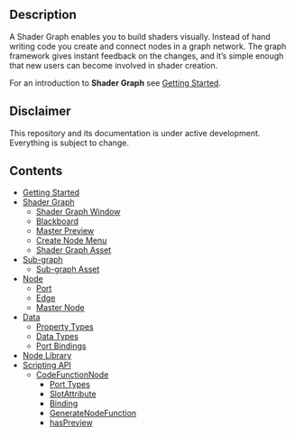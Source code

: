 ## Description

A Shader Graph enables you to build shaders visually. Instead of hand writing code you create and connect nodes in a graph network. The graph framework gives instant feedback on the changes, and it’s simple enough that new users can become involved in shader creation.

For an introduction to **Shader Graph** see [Getting Started](https://github.com/Unity-Technologies/ShaderGraph/wiki/Getting-Started/).

## Disclaimer
This repository and its documentation is under active development. Everything is subject to change.

## Contents
* [Getting Started](https://github.com/Unity-Technologies/ShaderGraph/wiki/Getting-Started)
* [Shader Graph](https://github.com/Unity-Technologies/ShaderGraph/wiki/Shader-Graph)
   * [Shader Graph Window](https://github.com/Unity-Technologies/ShaderGraph/wiki/Shader-Graph-Window)
   * [Blackboard](https://github.com/Unity-Technologies/ShaderGraph/wiki/Blackboard)
   * [Master Preview](https://github.com/Unity-Technologies/ShaderGraph/wiki/Master-Preview)
   * [Create Node Menu](https://github.com/Unity-Technologies/ShaderGraph/wiki/Create-Node-Menu)
   * [Shader Graph Asset](https://github.com/Unity-Technologies/ShaderGraph/wiki/Shader-Graph-Asset)
* [Sub-graph](https://github.com/Unity-Technologies/ShaderGraph/wiki/Sub-graph)
   * [Sub-graph Asset](https://github.com/Unity-Technologies/ShaderGraph/wiki/Sub-graph-Asset)
* [Node](https://github.com/Unity-Technologies/ShaderGraph/wiki/Node)
   * [Port](https://github.com/Unity-Technologies/ShaderGraph/wiki/Port)
   * [Edge](https://github.com/Unity-Technologies/ShaderGraph/wiki/Edge)
   * [Master Node](https://github.com/Unity-Technologies/ShaderGraph/wiki/Master-Node)
* [Data](https://github.com/Unity-Technologies/ShaderGraph/wiki/Data)
   * [Property Types](https://github.com/Unity-Technologies/ShaderGraph/wiki/Property-Types)
   * [Data Types](https://github.com/Unity-Technologies/ShaderGraph/wiki/Data-Types)
   * [Port Bindings](https://github.com/Unity-Technologies/ShaderGraph/wiki/Port-Bindings)
* [Node Library](https://github.com/Unity-Technologies/ShaderGraph/wiki/Node-Library)
* [Scripting API](https://github.com/Unity-Technologies/ShaderGraph/wiki/Scripting-API)
   * [CodeFunctionNode](https://github.com/Unity-Technologies/ShaderGraph/wiki/CodeFunctionNode)
      * [Port Types](https://github.com/Unity-Technologies/ShaderGraph/wiki/CodeFunctionNode-Port-Types)
      * [SlotAttribute](https://github.com/Unity-Technologies/ShaderGraph/wiki/SlotAttribute)
      * [Binding](https://github.com/Unity-Technologies/ShaderGraph/wiki/Binding)
      * [GenerateNodeFunction](https://github.com/Unity-Technologies/ShaderGraph/wiki/GenerateNodeFunction)
      * [hasPreview](https://github.com/Unity-Technologies/ShaderGraph/wiki/hasPreview)
